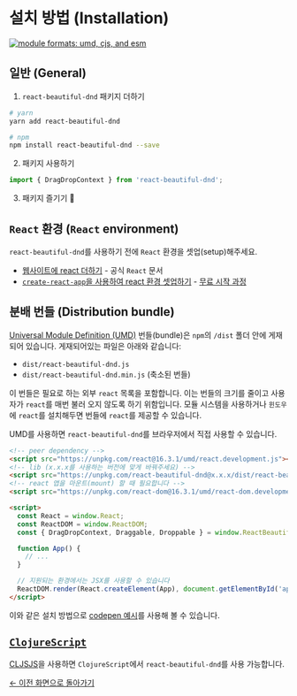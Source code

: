 # 설치 방법 (Installation)

[![module formats: umd, cjs, and esm](https://img.shields.io/badge/module%20formats-umd%2c%20cjs%2c%20esm-green.svg?style=flat)](https://unpkg.com/react-beautiful-dnd/dist/)

## 일반 (General)

1. `react-beautiful-dnd` 패키지 더하기

```bash
# yarn
yarn add react-beautiful-dnd

# npm
npm install react-beautiful-dnd --save
```

2. 패키지 사용하기

```js
import { DragDropContext } from 'react-beautiful-dnd';
```

3. 패키지 즐기기 🕺

## `React` 환경 (`React` environment)

`react-beautiful-dnd`를 사용하기 전에 `React` 환경을 셋업(setup)해주세요.

- [웹사이트에 react 더하기](https://reactjs.org/docs/add-react-to-a-website.html) - 공식 `React` 문서
- [`create-react-app`을 사용하여 react 환경 셋업하기](https://egghead.io/lessons/react-set-up-a-react-environment-with-create-react-app) - [무료 시작 과정](https://egghead.io/courses/beautiful-and-accessible-drag-and-drop-with-react-beautiful-dnd)

## 분배 번들 (Distribution bundle)

[Universal Module Definition (UMD)](https://github.com/umdjs/umd) 번들(bundle)은 `npm`의 `/dist` 폴더 안에 게재되어 있습니다. 게재되어있는 파일은 아래와 같습니다:

- `dist/react-beautiful-dnd.js`
- `dist/react-beautiful-dnd.min.js` (축소된 번들)

이 번들은 필요로 하는 외부 `react` 목록을 포함합니다. 이는 번들의 크기를 줄이고 사용자가 `react`를 매번 불러 오지 않도록 하기 위함입니다. 모듈 시스템을 사용하거나 `윈도우`에 `react`를 설치해두면 번들에 `react`를 제공할 수 있습니다.

UMD를 사용하면 `react-beautiful-dnd`를 브라우저에서 직접 사용할 수 있습니다.

```html
<!-- peer dependency -->
<script src="https://unpkg.com/react@16.3.1/umd/react.development.js"></script>
<!-- lib (x.x.x를 사용하는 버전에 맞게 바꿔주세요) -->
<script src="https://unpkg.com/react-beautiful-dnd@x.x.x/dist/react-beautiful-dnd.js"></script>
<!-- react 앱을 마운트(mount) 할 때 필요합니다 -->
<script src="https://unpkg.com/react-dom@16.3.1/umd/react-dom.development.js"></script>

<script>
  const React = window.React;
  const ReactDOM = window.ReactDOM;
  const { DragDropContext, Draggable, Droppable } = window.ReactBeautifulDnd;

  function App() {
    // ...
  }

  // 지원되는 환경에서는 JSX를 사용할 수 있습니다
  ReactDOM.render(React.createElement(App), document.getElementById('app'));
</script>
```

이와 같은 설치 방법으로 [codepen 예시](https://codepen.io/alexreardon/project/editor/ZyNMPo)를 사용해 볼 수 있습니다.

## [`ClojureScript`](https://clojurescript.org/)

[CLJSJS](https://cljsjs.github.io/)을 사용하면 `ClojureScript`에서 `react-beautiful-dnd`를 사용 가능합니다.

[← 이전 화면으로 돌아가기](/README.md#documentation-)
